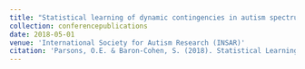 ```yaml
---
title: "Statistical learning of dynamic contingencies in autism spectrum conditions"
collection: conferencepublications
date: 2018-05-01
venue: 'International Society for Autism Research (INSAR)'
citation: 'Parsons, O.E. & Baron-Cohen, S. (2018). Statistical Learning of Dynamic Contingencies in Autism Spectrum Conditions. International Society for Autism Research (INSAR).'
---
```


